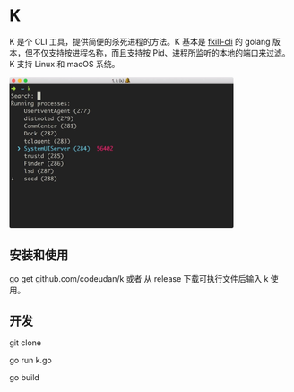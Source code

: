 # K

K 是个 CLI 工具，提供简便的杀死进程的方法。K 基本是 [fkill-cli](https://github.com/sindresorhus/fkill-cli) 的 golang 版本，但不仅支持按进程名称，而且支持按 Pid、进程所监听的本地的端口来过滤。K 支持 Linux 和 macOS 系统。

<img src="./show.jpg" width="400px">

## 安装和使用

go get github.com/codeudan/k 或者 从 release 下载可执行文件后输入 k 使用。

## 开发
git clone

go run k.go

go build
